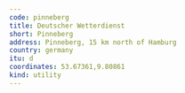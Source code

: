 ```yaml
---
code: pinneberg
title: Deutscher Wetterdienst
short: Pinneberg
address: Pinneberg, 15 km north of Hamburg
country: germany
itu: d
coordinates: 53.67361,9.80861
kind: utility
---
```

